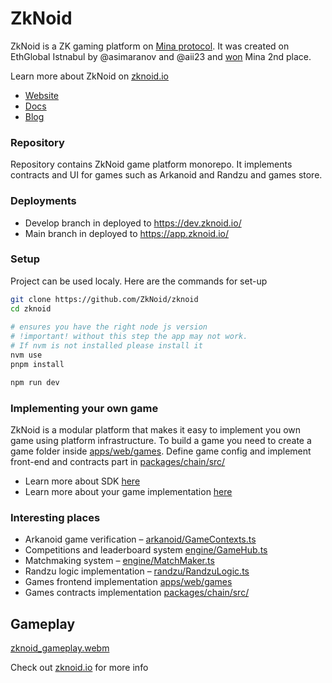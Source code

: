 # ZkNoid

ZkNoid is a ZK gaming platform on [Mina protocol](https://minaprotocol.com/).
It was created on EthGlobal Istnabul by @asimaranov and @aii23 and [won](https://ethglobal.com/showcase/zknoid-nr5ef) Mina 2nd place.

Learn more about ZkNoid on [zknoid.io](https://www.zknoid.io/)
- [Website](https://www.zknoid.io/)
- [Docs](https://docs.zknoid.io/)
- [Blog](https://zknoid.medium.com/)

### Repository

Repository contains ZkNoid game platform monorepo. 
It implements contracts and UI for games such as Arkanoid and Randzu and games store.

### Deployments
- Develop branch in deployed to https://dev.zknoid.io/
- Main branch in deployed to https://app.zknoid.io/

### Setup
Project can be used localy. Here are the commands for set-up

```bash
git clone https://github.com/ZkNoid/zknoid
cd zknoid
 
# ensures you have the right node js version
# !important! without this step the app may not work.
# If nvm is not installed please install it 
nvm use
pnpm install

npm run dev
```

### Implementing your own game
ZkNoid is a modular platform that makes it easy to implement you own game using platform infrastructure. 
To build a game you need to create a game folder inside [apps/web/games](https://github.com/ZkNoid/zknoid/tree/develop/apps/web/games).
Define game config and implement front-end and contracts part in [packages/chain/src/](https://github.com/ZkNoid/zknoid/blob/develop/packages/chain/src/)

- Learn more about SDK [here](https://docs.zknoid.io/docs/sdk)
- Learn more about your game implementation [here](https://docs.zknoid.io/docs/game_building)


### Interesting places
- Arkanoid game verification – [arkanoid/GameContexts.ts](https://github.com/ZkNoid/zknoid/blob/develop/packages/chain/src/arkanoid/GameContext.ts)
- Competitions and leaderboard system [engine/GameHub.ts](https://github.com/ZkNoid/zknoid/blob/develop/packages/chain/src/engine/GameHub.ts)
- Matchmaking system – [engine/MatchMaker.ts](https://github.com/ZkNoid/zknoid/blob/develop/packages/chain/src/engine/MatchMaker.ts)
- Randzu logic implementation – [randzu/RandzuLogic.ts](https://github.com/ZkNoid/zknoid/blob/develop/packages/chain/src/randzu/RandzuLogic.ts)
- Games frontend implementation [apps/web/games](https://github.com/ZkNoid/zknoid/tree/develop/apps/web/games)
- Games contracts implementation [packages/chain/src/](https://github.com/ZkNoid/zknoid/blob/develop/packages/chain/src/)

## Gameplay

[zknoid_gameplay.webm](https://github.com/ZkNoid/zknoid/assets/25568730/2c83bddf-d28a-43fd-abef-145f593b1f57)


Check out [zknoid.io](https://www.zknoid.io/) for more info

